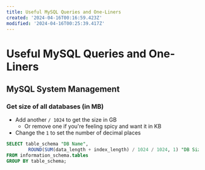 ```yaml
---
title: Useful MySQL Queries and One-Liners
created: '2024-04-16T00:16:59.423Z'
modified: '2024-04-16T00:25:39.417Z'
---
```


# Useful MySQL Queries and One-Liners

## MySQL System Management

### Get size of all databases (in MB)
- Add another `/ 1024` to get the size in GB
  - Or remove one if you're feeling spicy and want it in KB 
- Change the `1` to set the number of decimal places

```sql
SELECT table_schema "DB Name",
        ROUND(SUM(data_length + index_length) / 1024 / 1024, 1) "DB Size in MB" 
FROM information_schema.tables 
GROUP BY table_schema; 
```
